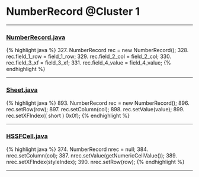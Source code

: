 # NumberRecord @Cluster 1

***

### [NumberRecord.java](https://searchcode.com/codesearch/view/15642464/)
{% highlight java %}
327. NumberRecord rec = new NumberRecord();
328. rec.field_1_row = field_1_row;
329. rec.field_2_col = field_2_col;
330. rec.field_3_xf = field_3_xf;
331. rec.field_4_value = field_4_value;
{% endhighlight %}

***

### [Sheet.java](https://searchcode.com/codesearch/view/15642365/)
{% highlight java %}
893. NumberRecord rec = new NumberRecord();
896. rec.setRow(row);
897. rec.setColumn(col);
898. rec.setValue(value);
899. rec.setXFIndex(( short ) 0x0f);
{% endhighlight %}

***

### [HSSFCell.java](https://searchcode.com/codesearch/view/15642303/)
{% highlight java %}
374. NumberRecord nrec = null;
384. nrec.setColumn(col);
387.     nrec.setValue(getNumericCellValue());
389. nrec.setXFIndex(styleIndex);
390. nrec.setRow(row);
{% endhighlight %}

***

